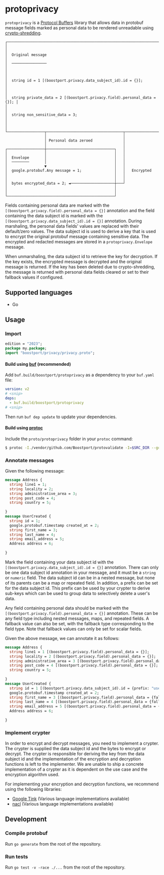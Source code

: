 # protoprivacy

`protoprivacy` is a [Protocol Buffers](https://protobuf.dev/) library that allows data in protobuf message fields marked
as personal data to be rendered unreadable using [crypto-shredding](https://en.wikipedia.org/wiki/Crypto-shredding).
```
┌──────────────────────────────────────────────────────────────────────────┐
│                                                                          │
│  Original message                                                        │
│  ────────────────                                                        │
│                                                                          │
│  string id = 1 [(boostport.privacy.data_subject_id).id = {}];            │
│                                                                          │
│  string private_data = 2 [(boostport.privacy.field).personal_data = {}]; │
│                                                                          │
│  string non_sensitive_data = 3;                                          │
│                                                                          │
└─────────────────┬───────────────────────────────────┬────────────────────┘
                  │                                   │                     
                  │ Personal data zeroed              │                     
                  │                                   │                     
┌─────────────────┼───────────────────────────────┐   │                     
│                 │                               │   │                     
│  Envelope       │                               │   │                     
│  ────────       │                               │   │                     
│                 ▼                               │   │                     
│  google.protobuf.Any message = 1;               │   │   Encrypted         
│                                                 │   │                     
│                                                 │   │                     
│  bytes encrypted_data = 2; ◄────────────────────┼───┘                     
│                                                 │                         
│                                                 │                         
└─────────────────────────────────────────────────┘                         
```
Fields containing personal data are marked with the `[(boostport.privacy.field).personal_data = {}]` annotation and the
field containing the data subject id is marked with the `[(boostport.privacy.data_subject_id).id = {}]` annotation. During
marshaling, the personal data fields' values are replaced with their default/zero values. The data subject id is used
to derive a key that is used to encrypt the original protobuf message containing sensitive data. The encrypted and redacted
messages are stored in a `protoprivacy.Envelope` message.

When unmarshaling, the data subject id to retrieve the key for decryption. If the key exists, the encrypted message is 
decrypted and the original message is returned. If the key has been deleted due to crypto-shredding, the message is
returned with personal data fields cleared or set to their fallback values if configured.

## Supported languages
- Go

## Usage
### Import
```protobuf
edition = "2023";
package my.package;
import "boostport/privacy/privacy.proto";
```

#### Build using [buf](https://buf.build/docs/cli/) (recommended)
Add `buf.build/boostport/protoprivacy` as a dependency to your `buf.yaml` file:
```yaml
version: v2
# <snip>
deps:
  - buf.build/boostport/protoprivacy
# <snip>
```
Then run `buf dep update` to update your dependencies.

#### Build using [protoc](https://github.com/protocolbuffers/protobuf)
Include the `proto/protoprivacy` folder in your `protoc` command:
```bash
$ protoc -I./vendor/github.com/Boostport/protovalidate -I=$SRC_DIR --go_out=$DST_DIR $SRC_DIR/myproto.proto
```

### Annotate messages
Given the following message:
```protobuf
message Address {
  string line1 = 1;
  string locality = 2;
  string administrative_area = 3;
  string post_code = 4;
  string country = 5;
  
}
message UserCreated {
  string id = 1;
  google.protobuf.timestamp created_at = 2;
  string first_name = 3;
  string last_name = 4;
  string email_address = 5;
  Address address = 6;
  
}
```

Mark the field containing your data subject id with the `[(boostport.privacy.data_subject_id).id = {}]` annotation. There
can only be one data subject id annotation in your message, and it must be a `string` or `numeric` field. The data subject
id can be in a nested message, but none of its parents can be a map or repeated field. In addition, a prefix can be set
for the data subject id. This prefix can be used by your crypter to derive sub-keys which can be used to group data to
selectively delete a user's data.

Any field containing personal data should be marked with the `[(boostport.privacy.field).personal_data = {}]`
annotation. These can be any field type including nested messages, maps, and repeated fields. A fallback value can also
be set, with the fallback type corresponding to the field type. Note that fallback values can only be set for scalar fields.

Given the above message, we can annotate it as follows:
```protobuf 
message Address {
  string line1 = 1 [(boostport.privacy.field).personal_data = {}];
  string locality = 2 [(boostport.privacy.field).personal_data = {}];
  string administrative_area = 3 [(boostport.privacy.field).personal_data = {}];
  string post_code = 4 [(boostport.privacy.field).personal_data = {}];
  string country = 5;
  
}
message UserCreated {
  string id = 1 [(boostport.privacy.data_subject_id).id = {prefix: "user:"}];
  google.protobuf.timestamp created_at = 2;
  string first_name = 3 [(boostport.privacy.field).personal_data = {fallback_string: "ANONYMOUS"}];
  string last_name = 4 [(boostport.privacy.field).personal_data = {fallback_string: "USER"}];
  string email_address = 5 [(boostport.privacy.field).personal_data = {fallback_string: "anonymous@example.com"}];
  Address address = 6;
  
}
```

### Implement crypter
In order to encrypt and decrypt messages, you need to implement a crypter. The crypter is supplied the data subject id
and the bytes to encrypt or decrypt. The crypter is responsible for deriving the key from the data subject id and the
implementation of the encryption and decryption functions is left to the implementer. We are unable to ship a concrete
implementation of a crypter as it is dependent on the use case and the encryption algorithm used. 

For implementing your encryption and decryption functions, we recommend using the following libraries:
- [Google Tink](https://developers.google.com/tink) (Various language implementations available)
- [nacl](https://nacl.cr.yp.to/) (Various language implementations available)

## Development
### Compile protobuf
Run `go generate` from the root of the repository.

### Run tests
Run `go test -v -race ./...` from the root of the repository.